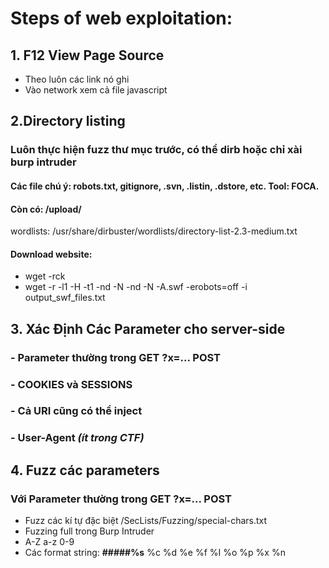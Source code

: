 # Steps of web exploitation:

## 1. F12 View Page Source
- Theo luôn các link nó ghi
- Vào network xem cả file javascript


## 2.Directory listing
### Luôn thực hiện fuzz thư mục trước, có thể dirb hoặc chỉ xài burp intruder
#### Các file chú ý: robots.txt, gitignore, .svn, .listin, .dstore, etc. Tool: FOCA.
#### Còn có: /upload/ 

wordlists: /usr/share/dirbuster/wordlists/directory-list-2.3-medium.txt
#### Download website: 
- wget -rck
- wget -r -l1 -H -t1 -nd -N -nd -N -A.swf -erobots=off <WEBSITE> -i output_swf_files.txt 


## 3. Xác Định Các Parameter cho server-side
### - Parameter thường trong GET ?x=... POST 
### - COOKIES và SESSIONS
### - Cả URI cũng có thể inject 
### - User-Agent *(ít trong CTF)*

## 4. Fuzz các parameters
### Với Parameter thường trong GET ?x=... POST 
- Fuzz các kí tự đặc biệt
  /SecLists/Fuzzing/special-chars.txt
- Fuzzing full trong Burp Intruder
- A-Z a-z 0-9
- Các format string: **#####%s**  %c %d %e %f %I %o %p  %x %n

